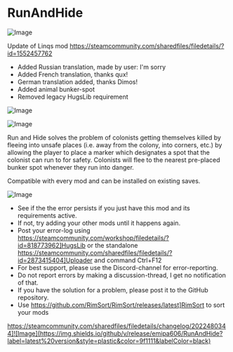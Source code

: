 # RunAndHide

![Image](https://i.imgur.com/buuPQel.png)

Update of Linqs mod
https://steamcommunity.com/sharedfiles/filedetails/?id=1552457762

- Added Russian translation, made by user: I'm sorry
- Added French translation, thanks qux!
- German translation added, thanks Dimos!
- Added animal bunker-spot
- Removed legacy HugsLib requirement

![Image](https://i.imgur.com/pufA0kM.png)

	
![Image](https://i.imgur.com/Z4GOv8H.png)


Run and Hide solves the problem of colonists getting themselves killed by fleeing into unsafe places (i.e. away from the colony, into corners, etc.) by allowing the player to place a marker which designates a spot that the colonist can run to for safety. Colonists will flee to the nearest pre-placed bunker spot whenever they run into danger.
	
Compatible with every mod and can be installed on existing saves.


![Image](https://i.imgur.com/PwoNOj4.png)



-  See if the the error persists if you just have this mod and its requirements active.
-  If not, try adding your other mods until it happens again.
-  Post your error-log using https://steamcommunity.com/workshop/filedetails/?id=818773962]HugsLib or the standalone https://steamcommunity.com/sharedfiles/filedetails/?id=2873415404]Uploader and command Ctrl+F12
-  For best support, please use the Discord-channel for error-reporting.
-  Do not report errors by making a discussion-thread, I get no notification of that.
-  If you have the solution for a problem, please post it to the GitHub repository.
-  Use https://github.com/RimSort/RimSort/releases/latest]RimSort to sort your mods



https://steamcommunity.com/sharedfiles/filedetails/changelog/2022480344]![Image](https://img.shields.io/github/v/release/emipa606/RunAndHide?label=latest%20version&style=plastic&color=9f1111&labelColor=black)

